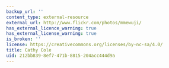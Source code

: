 ```yaml
---
backup_url: ''
content_type: external-resource
external_url: http://www.flickr.com/photos/mmewuji/
has_external_licence_warning: true
has_external_license_warning: true
is_broken: ''
license: https://creativecommons.org/licenses/by-nc-sa/4.0/
title: Cathy Cole
uid: 212bb839-8ef7-471b-8815-204acc444d9a
---
```

